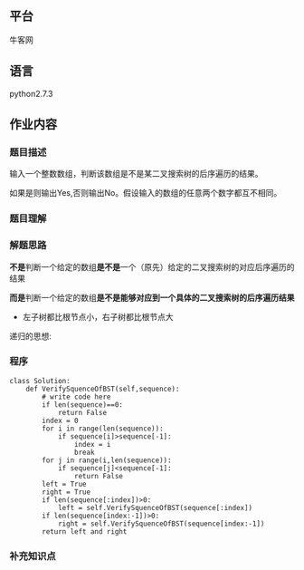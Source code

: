 ## 平台
牛客网

## 语言
python2.7.3

## 作业内容

### 题目描述
输入一个整数数组，判断该数组是不是某二叉搜索树的后序遍历的结果。

如果是则输出Yes,否则输出No。假设输入的数组的任意两个数字都互不相同。



### 题目理解

### 解题思路
**不是**判断一个给定的数组**是不是**一个（原先）给定的二叉搜索树的对应后序遍历的结果

**而是**判断一个给定的数组**是不是能够对应到一个具体的二叉搜索树的后序遍历结果**

* 左子树都比根节点小，右子树都比根节点大

递归的思想:



### 程序

    class Solution:
        def VerifySquenceOfBST(self,sequence):
            # write code here
            if len(sequence)==0:
                return False
            index = 0
            for i in range(len(sequence)):
                if sequence[i]>sequence[-1]:
                    index = i
                    break
            for j in range(i,len(sequence)):
                if sequence[j]<sequence[-1]:
                    return False
            left = True
            right = True
            if len(sequence[:index])>0:
                left = self.VerifySquenceOfBST(sequence[:index])
            if len(sequence[index:-1])>0:
                right = self.VerifySquenceOfBST(sequence[index:-1])
            return left and right


### 补充知识点


